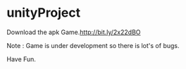 # unityProject
Download the apk Game.http://bit.ly/2x22dBO

Note : Game is under development so there is lot's of bugs.

Have Fun.
